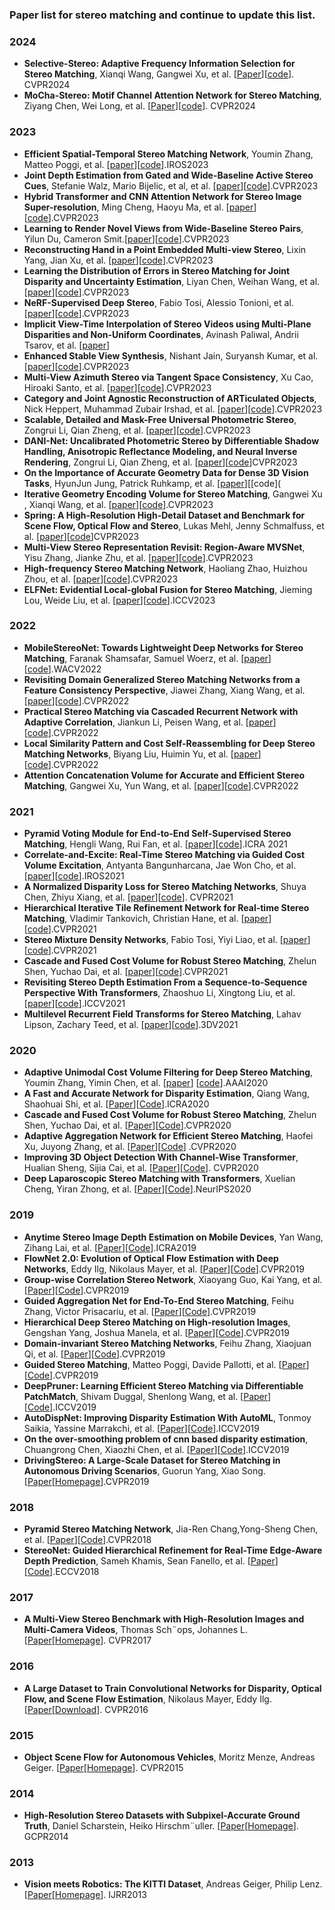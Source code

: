 ### Paper list for stereo matching and continue to update this list.
### 2024
* **Selective-Stereo: Adaptive Frequency Information Selection for Stereo Matching**, Xianqi Wang, Gangwei Xu, et al. [[Paper](https://arxiv.org/abs/2403.00486)][[code](https://github.com/Windsrain/Selective-Stereo)]. CVPR2024
* **MoCha-Stereo: Motif Channel Attention Network for Stereo Matching**, Ziyang Chen, Wei Long, et al. [[Paper](TBD)][[code](https://github.com/ZYangChen/MoCha-Stereo)]. CVPR2024

### 2023
* **Efficient Spatial-Temporal Stereo Matching Network**, Youmin Zhang, Matteo Poggi, et al. [[paper](https://ieeexplore.ieee.org/abstract/document/10341598)][[code](https://github.com/youmi-zym/TemporalStereo)].IROS2023
* **Joint Depth Estimation from Gated and Wide-Baseline Active Stereo Cues**, Stefanie Walz, Mario Bijelic, et al, et al. [[paper](https://arxiv.org/pdf/2305.12955.pdf )][[code](https://github.com/princeton-computational-imaging/GatedStereo)].CVPR2023
* **Hybrid Transformer and CNN Attention Network for Stereo Image Super-resolution**, Ming Cheng, Haoyu Ma, et al. [[paper](https://arxiv.org/pdf/2305.05177.pdf)][[code](None)].CVPR2023
* **Learning to Render Novel Views from Wide-Baseline Stereo Pairs**, Yilun Du, Cameron Smit.[[paper](https://arxiv.org/pdf/2304.08463.pdf)][[code](https://github.com/yilundu/cross_attention_renderer)].CVPR2023
* **Reconstructing Hand in a Point Embedded Multi-view Stereo**, Lixin Yang, Jian Xu, et al. [[paper](https://arxiv.org/pdf/2304.04038.pdf)][[code](https://github.com/lixiny/POEM)].CVPR2023
* **Learning the Distribution of Errors in Stereo Matching for Joint Disparity and Uncertainty Estimation**, Liyan Chen, Weihan Wang, et al. [[paper](https://arxiv.org/pdf/2304.00152.pdf)][[code](https://github.com/lly00412/SEDNet)].CVPR2023
* **NeRF-Supervised Deep Stereo**, Fabio Tosi, Alessio Tonioni, et al. [[paper](https://arxiv.org/pdf/NeRF)][[code](https://github.com/fabiotosi92/NeRF)].CVPR2023
* **Implicit View-Time Interpolation of Stereo Videos using Multi-Plane Disparities and Non-Uniform Coordinates**, Avinash Paliwal, Andrii Tsarov, et al. [[paper](https://arxiv.org/pdf/2303.17181.pdf)]
* **Enhanced Stable View Synthesis**, Nishant Jain, Suryansh Kumar, et al. [[paper](https://arxiv.org/pdf/2303.17094.pdf)][[code](https://github.com/isl-org/StableViewSynthesis)].CVPR2023
* **Multi-View Azimuth Stereo via Tangent Space Consistency**, Xu Cao, Hiroaki Santo, et al. [[paper](https://arxiv.org/pdf/2303.16447.pdf)][[code](https://github.com/xucao-42/mvas)].CVPR2023
* **Category and Joint Agnostic Reconstruction of ARTiculated Objects**, Nick Heppert, Muhammad Zubair Irshad, et al. [[paper](https://arxiv.org/pdf/2303.15782.pdf)][[code](https://github.com/SuperN1ck/CARTO)].CVPR2023
* **Scalable, Detailed and Mask-Free Universal Photometric Stereo**, Zongrui Li, Qian Zheng, et al. [[paper](https://arxiv.org/pdf/2303.15724.pdf)][[code](https://github.com/satoshi-ikehata/SDM-UniPS-CVPR2023)].CVPR2023
* **DANI-Net: Uncalibrated Photometric Stereo by Differentiable Shadow Handling, Anisotropic Reflectance Modeling, and Neural Inverse Rendering**, Zongrui Li, Qian Zheng, et al. [[paper](https://arxiv.org/pdf/2303.15101.pdf)][[code](https://github.com/LMozart/CVPR2023-DANI-Net)]CVPR2023
* **On the Importance of Accurate Geometry Data for Dense 3D Vision Tasks**, HyunJun Jung, Patrick Ruhkamp, et al. [[paper](https://arxiv.org/pdf/2303.14840.pdf)][[code](
* **Iterative Geometry Encoding Volume for Stereo Matching**, Gangwei Xu , Xianqi Wang, et al. [[paper](https://arxiv.org/pdf/2303.06615.pdf)][[code](https://github.com/gangweiX/IGEV)].CVPR2023
* **Spring: A High-Resolution High-Detail Dataset and Benchmark for Scene Flow, Optical Flow and Stereo**, Lukas Mehl, Jenny Schmalfuss, et al. [[paper](https://arxiv.org/pdf/2303.01943.pdf)][[code](https://github.com/cv-stuttgart/springwebsite)]CVPR2023
* **Multi-View Stereo Representation Revisit: Region-Aware MVSNet**, Yisu Zhang, Jianke Zhu, et al. [[paper](https://arxiv.org/pdf/2303.16447.pdf)][[code](https://github.com/xucao-42/mvas)].CVPR2023
* **High-frequency Stereo Matching Network**, Haoliang Zhao, Huizhou Zhou, et al. [[paper](https://openaccess.thecvf.com/content/CVPR2023/papers/Zhao_High-Frequency_Stereo_Matching_Network_CVPR_2023_paper.pdf)][[code](https://github.com/David-Zhao-1997/High-frequency-Stereo-Matching-Network)].CVPR2023
* **ELFNet: Evidential Local-global Fusion for Stereo Matching**, Jieming Lou, Weide Liu, et al. [[paper](https://arxiv.org/pdf/2308.00728.pdf)][[code](https://github.com/jimmy19991222/ELFNet)].ICCV2023

### 2022
* **MobileStereoNet: Towards Lightweight Deep Networks for Stereo Matching**, Faranak Shamsafar, Samuel Woerz, et al. [[paper](https://arxiv.org/abs/2108.09770)][[code](https://github.com/cogsys-tuebingen/mobilestereonet)].WACV2022 
* **Revisiting Domain Generalized Stereo Matching Networks from a Feature Consistency Perspective**, Jiawei Zhang, Xiang Wang, et al. [[paper](https://arxiv.org/abs/2203.10887)][[code](https://github.com/jiaw-z/fcstereo)].CVPR2022 
* **Practical Stereo Matching via Cascaded Recurrent Network with Adaptive Correlation**, Jiankun Li, Peisen Wang, et al. [[paper](https://arxiv.org/abs/2203.11483)][[code](https://github.com/megvii-research/CREStereo)].CVPR2022 
* **Local Similarity Pattern and Cost Self-Reassembling for Deep Stereo Matching Networks**, Biyang Liu, Huimin Yu, et al. [[paper](https://arxiv.org/abs/2112.01011)][[code](https://github.com/SpadeLiu/Lac-GwcNet)].CVPR2022 
* **Attention Concatenation Volume for Accurate and Efficient Stereo Matching**, Gangwei Xu, Yun Wang, et al. [[paper](https://arxiv.org/abs/2203.02146)][[code](https://github.com/gangweiX/ACVNet)].CVPR2022 

### 2021
* **Pyramid Voting Module for End-to-End Self-Supervised Stereo Matching**, Hengli Wang, Rui Fan, et al. [[paper](https://arxiv.org/abs/2103.07094)][[code](sites.google.com/view/pvstereo)].ICRA 2021
* **Correlate-and-Excite: Real-Time Stereo Matching via Guided Cost Volume Excitation**, Antyanta Bangunharcana, Jae Won Cho, et al. [[paper](https://ieeexplore.ieee.org/abstract/document/9635909)][[code](https://github.com/antabangun/coex)].IROS2021
* **A Normalized Disparity Loss for Stereo Matching Networks**, Shuya Chen, Zhiyu Xiang, et al. [[paper](https://ieeexplore.ieee.org/abstract/document/9947294)][[code](https://github.com/chensylivia/Normalized-disparity-loss)]. CVPR2021
* **Hierarchical Iterative Tile Refinement Network for Real-time Stereo Matching**, Vladimir Tankovich, Christian Hane, et al. [[paper](https://arxiv.org/abs/2007.12140)][[code](https://github.com/google-research/google-research/tree/master/hitnet)].CVPR2021
* **Stereo Mixture Density Networks**, Fabio Tosi, Yiyi Liao, et al. [[paper](https://arxiv.org/abs/2104.03866)][[code](https://github.com/fabiotosi92/SMD-Nets)].CVPR2021
* **Cascade and Fused Cost Volume for Robust Stereo Matching**, Zhelun Shen, Yuchao Dai, et al. [[paper](https://arxiv.org/abs/2104.04314)][[code](https://github.com/gallenszl/CFNet)].CVPR2021
* **Revisiting Stereo Depth Estimation From a Sequence-to-Sequence Perspective With Transformers**, Zhaoshuo Li, Xingtong Liu, et al. [[paper](https://arxiv.org/abs/2011.02910)][[code](https://github.com/mli0603/stereo-transformer)].ICCV2021
* **Multilevel Recurrent Field Transforms for Stereo Matching**, Lahav Lipson, Zachary Teed, et al. [[paper](https://arxiv.org/abs/2109.07547)][[code](https://github.com/princeton-vl/RAFT-Stereo)].3DV2021 

### 2020
* **Adaptive Unimodal Cost Volume Filtering for Deep Stereo Matching**,  Youmin Zhang, Yimin Chen, et al. [[paper](https://arxiv.org/abs/1909.03751v2)]
[[code](https://github.com/DeepMotionAIResearch/DenseMatchingBenchmark)].AAAI2020
* **A Fast and Accurate Network for Disparity Estimation**, Qiang Wang, Shaohuai Shi, et al. [[Paper](https://arxiv.org/abs/2003.10758)][[Code](https://github.com/HKBU-HPML/FADNet)].ICRA2020   
* **Cascade and Fused Cost Volume for Robust Stereo Matching**, Zhelun Shen, Yuchao Dai, et al. [[Paper](https://arxiv.org/abs/2104.04314)][[Code](https://github.com/gallenszl/CFNet)].CVPR2020   
* **Adaptive Aggregation Network for Efficient Stereo Matching**,  Haofei Xu, Juyong Zhang, et al. [[Paper](https://arxiv.org/abs/2004.09548)][[Code](https://github.com/haofeixu/aanet)] .CVPR2020
* **Improving 3D Object Detection With Channel-Wise Transformer**, Hualian Sheng, Sijia Cai, et al. [[Paper](https://arxiv.org/abs/2108.10723)][[Code](https://github.com/hlsheng1/CT3D)].
CVPR2020 
* **Deep Laparoscopic Stereo Matching with Transformers**, Xuelian Cheng, Yiran Zhong, et al. [[Paper](https://arxiv.org/abs/2207.12152)][[Code](https://github.com/XuelianCheng/LEAStereo)].NeurIPS2020 

### 2019
* **Anytime Stereo Image Depth Estimation on Mobile Devices**, Yan Wang, Zihang Lai, et al. [[Paper](https://arxiv.org/abs/1810.11408)][[Code](https://github.com/mileyan/AnyNet)].ICRA2019
* **FlowNet 2.0: Evolution of Optical Flow Estimation with Deep Networks**, Eddy Ilg, Nikolaus Mayer, et al. [[Paper](https://arxiv.org/abs/1612.01925)][[Code](https://github.com/NVIDIA/flownet2-pytorch)].CVPR2019
* **Group-wise Correlation Stereo Network**, Xiaoyang Guo, Kai Yang, et al. [[Paper](https://arxiv.org/abs/1903.04025)][[Code](https://github.com/xy-guo/GwcNet)].CVPR2019
* **Guided Aggregation Net for End-To-End Stereo Matching**, Feihu Zhang, Victor Prisacariu, et al. [[Paper](https://arxiv.org/abs/1904.06587)][[Code](https://githihub.com/feihuzhang/GANet)].CVPR2019
* **Hierarchical Deep Stereo Matching on High-resolution Images**, Gengshan Yang, Joshua Manela, et al. [[Paper](https://arxiv.org/abs/1912.06704)][[Code](https://github.com/gengshan-y/high-res-stereo)].CVPR2019
* **Domain-invariant Stereo Matching Networks**, Feihu Zhang, Xiaojuan Qi, et al. [[Paper](https://arxiv.org/abs/1911.13287)][[Code](https://github.com/feihuzhang/DSMNet)].CVPR2019
* **Guided Stereo Matching**, Matteo Poggi, Davide Pallotti, et al. [[Paper](https://arxiv.org/abs/1905.10107)][[Code](https://github.com/mattpoggi/guided-stereo)].CVPR2019
* **DeepPruner: Learning Efficient Stereo Matching via Differentiable PatchMatch**, Shivam Duggal, Shenlong Wang, et al. [[Paper](https://arxiv.org/abs/1909.05845)][[Code](https://github.com/uber-research/DeepPruner)].ICCV2019
* **AutoDispNet: Improving Disparity Estimation With AutoML**, Tonmoy Saikia, Yassine Marrakchi, et al. [[Paper](https://arxiv.org/abs/1905.07443)][[Code](https://github.com/lmb-freiburg/autodispnet)].ICCV2019
* **On the over-smoothing problem of cnn based disparity estimation**, Chuangrong Chen, Xiaozhi Chen, et al. [[Paper](https://ieeexplore.ieee.org/document/9010261)][[Code]( https://github.com/chenchr/otosp)].ICCV2019
* **DrivingStereo: A Large-Scale Dataset for Stereo Matching in Autonomous Driving Scenarios**, Guorun Yang, Xiao Song. [[Paper](http://openaccess.thecvf.com/content_CVPR_2019/papers/Yang_DrivingStereo_A_Large-Scale_Dataset_for_Stereo_Matching_in_Autonomous_Driving_CVPR_2019_paper.pdf)[[Homepage](https://drivingstereo-dataset.github.io)].CVPR2019

### 2018
* **Pyramid Stereo Matching Network**, Jia-Ren Chang,Yong-Sheng Chen, et al. [[Paper](https://arxiv.org/abs/1803.08669)][[Code](https://github.com/JiaRenChang/RealtimeStereo)].CVPR2018
* **StereoNet: Guided Hierarchical Refinement for Real-Time Edge-Aware Depth Prediction**, Sameh Khamis, Sean Fanello, et al. [[Paper](https://arxiv.org/abs/1807.08865)][[Code](https://github.com/meteorshowers/X-StereoLab)].ECCV2018

### 2017
* **A Multi-View Stereo Benchmark with High-Resolution Images and Multi-Camera Videos**, Thomas Sch¨ops, Johannes L. [[Paper](https://ieeexplore.ieee.org/document/8099755)[[Homepage](http://www.eth3d.net)]. CVPR2017

### 2016
* **A Large Dataset to Train Convolutional Networks for Disparity, Optical Flow, and Scene Flow Estimation**, Nikolaus Mayer, Eddy Ilg. [[Paper](https://arxiv.org/abs/1512.02134)[[Download](https://lmb.informatik.uni-freiburg.de/resources/datasets/SceneFlowDatasets.en.html)]. CVPR2016

### 2015
* **Object Scene Flow for Autonomous Vehicles**, Moritz Menze, Andreas Geiger. [[Paper](https://www.cvlibs.net/publications/Menze2015CVPR.pdf)[[Homepage](https://www.cvlibs.net/datasets/kitti/index.php)]. CVPR2015

### 2014
* **High-Resolution Stereo Datasets with Subpixel-Accurate Ground Truth**, Daniel Scharstein, Heiko Hirschm¨uller. [[Paper](https://link.springer.com/chapter/10.1007/978-3-319-11752-2_3)[[Homepage](https://vision.middlebury.edu/stereo/data/)]. GCPR2014

### 2013 
* **Vision meets Robotics: The KITTI Dataset**, Andreas Geiger, Philip Lenz. [[Paper](https://www.cvlibs.net/publications/Geiger2013IJRR.pdf)[[Homepage](https://www.cvlibs.net/datasets/kitti/index.php)]. IJRR2013
